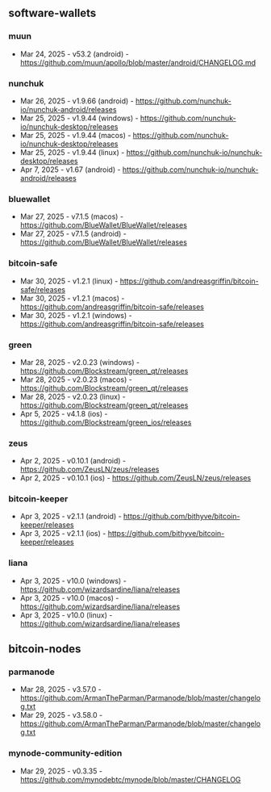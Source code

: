 ## software-wallets
### muun
- Mar 24, 2025 - v53.2 (android) - https://github.com/muun/apollo/blob/master/android/CHANGELOG.md
### nunchuk
- Mar 26, 2025 - v1.9.66 (android) - https://github.com/nunchuk-io/nunchuk-android/releases
- Mar 25, 2025 - v1.9.44 (windows) - https://github.com/nunchuk-io/nunchuk-desktop/releases
- Mar 25, 2025 - v1.9.44 (macos) - https://github.com/nunchuk-io/nunchuk-desktop/releases
- Mar 25, 2025 - v1.9.44 (linux) - https://github.com/nunchuk-io/nunchuk-desktop/releases
- Apr 7, 2025 - v1.67 (android) - https://github.com/nunchuk-io/nunchuk-android/releases

### bluewallet
- Mar 27, 2025 - v7.1.5 (macos) - https://github.com/BlueWallet/BlueWallet/releases
- Mar 27, 2025 - v7.1.5 (android) - https://github.com/BlueWallet/BlueWallet/releases
### bitcoin-safe
- Mar 30, 2025 - v1.2.1 (linux) - https://github.com/andreasgriffin/bitcoin-safe/releases
- Mar 30, 2025 - v1.2.1 (macos) - https://github.com/andreasgriffin/bitcoin-safe/releases
- Mar 30, 2025 - v1.2.1 (windows) - https://github.com/andreasgriffin/bitcoin-safe/releases
### green
- Mar 28, 2025 - v2.0.23 (windows) - https://github.com/Blockstream/green_qt/releases
- Mar 28, 2025 - v2.0.23 (macos) - https://github.com/Blockstream/green_qt/releases
- Mar 28, 2025 - v2.0.23 (linux) - https://github.com/Blockstream/green_qt/releases
- Apr 5, 2025 - v4.1.8 (ios) - https://github.com/Blockstream/green_ios/releases

### zeus
- Apr 2, 2025 - v0.10.1 (android) - https://github.com/ZeusLN/zeus/releases
- Apr 2, 2025 - v0.10.1 (ios) - https://github.com/ZeusLN/zeus/releases
### bitcoin-keeper
- Apr 3, 2025 - v2.1.1 (android) - https://github.com/bithyve/bitcoin-keeper/releases
- Apr 3, 2025 - v2.1.1 (ios) - https://github.com/bithyve/bitcoin-keeper/releases
### liana
- Apr 3, 2025 - v10.0 (windows) - https://github.com/wizardsardine/liana/releases
- Apr 3, 2025 - v10.0 (macos) - https://github.com/wizardsardine/liana/releases
- Apr 3, 2025 - v10.0 (linux) - https://github.com/wizardsardine/liana/releases

## bitcoin-nodes
### parmanode
- Mar 28, 2025 - v3.57.0 - https://github.com/ArmanTheParman/Parmanode/blob/master/changelog.txt
- Mar 29, 2025 - v3.58.0 - https://github.com/ArmanTheParman/Parmanode/blob/master/changelog.txt
### mynode-community-edition
- Mar 29, 2025 - v0.3.35 - https://github.com/mynodebtc/mynode/blob/master/CHANGELOG
